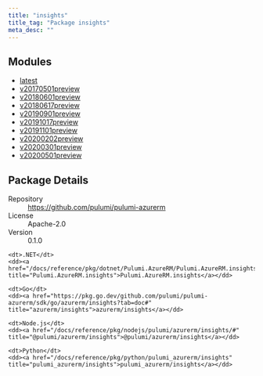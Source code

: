 ```yaml
---
title: "insights"
title_tag: "Package insights"
meta_desc: ""
---
```


<!-- WARNING: this file was generated by Pulumi Docs Generator. -->
<!-- Do not edit by hand unless you're certain you know what you are doing! -->



<h2 id="modules">Modules</h2>
<ul class="api">
    <li><a href="latest/" title="latest"><span class="symbol module"></span>latest</a></li>
    <li><a href="v20170501preview/" title="v20170501preview"><span class="symbol module"></span>v20170501preview</a></li>
    <li><a href="v20180601preview/" title="v20180601preview"><span class="symbol module"></span>v20180601preview</a></li>
    <li><a href="v20180617preview/" title="v20180617preview"><span class="symbol module"></span>v20180617preview</a></li>
    <li><a href="v20190901preview/" title="v20190901preview"><span class="symbol module"></span>v20190901preview</a></li>
    <li><a href="v20191017preview/" title="v20191017preview"><span class="symbol module"></span>v20191017preview</a></li>
    <li><a href="v20191101preview/" title="v20191101preview"><span class="symbol module"></span>v20191101preview</a></li>
    <li><a href="v20200202preview/" title="v20200202preview"><span class="symbol module"></span>v20200202preview</a></li>
    <li><a href="v20200301preview/" title="v20200301preview"><span class="symbol module"></span>v20200301preview</a></li>
    <li><a href="v20200501preview/" title="v20200501preview"><span class="symbol module"></span>v20200501preview</a></li>
</ul>

<h2 id="package-details">Package Details</h2>
<dl class="package-details">
	<dt>Repository</dt>
	<dd><a href="https://github.com/pulumi/pulumi-azurerm">https://github.com/pulumi/pulumi-azurerm</a></dd>
	<dt>License</dt>
	<dd>Apache-2.0</dd>
	<dt>Version</dt>
	<dd>0.1.0</dd>
</dl>



<dl class="tabular">

    <dt>.NET</dt>
    <dd><a href="/docs/reference/pkg/dotnet/Pulumi.AzureRM/Pulumi.AzureRM.insights.html" title="Pulumi.AzureRM.insights">Pulumi.AzureRM.insights</a></dd>

    <dt>Go</dt>
    <dd><a href="https://pkg.go.dev/github.com/pulumi/pulumi-azurerm/sdk/go/azurerm/insights?tab=doc#" title="azurerm/insights">azurerm/insights</a></dd>

    <dt>Node.js</dt>
    <dd><a href="/docs/reference/pkg/nodejs/pulumi/azurerm/insights/#" title="@pulumi/azurerm/insights">@pulumi/azurerm/insights</a></dd>

    <dt>Python</dt>
    <dd><a href="/docs/reference/pkg/python/pulumi_azurerm/insights" title="pulumi_azurerm/insights">pulumi_azurerm/insights</a></dd>

</dl>

